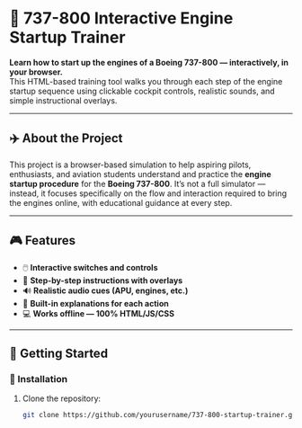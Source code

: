 # 🛫 737-800 Interactive Engine Startup Trainer

**Learn how to start up the engines of a Boeing 737-800 — interactively, in your browser.**  
This HTML-based training tool walks you through each step of the engine startup sequence using clickable cockpit controls, realistic sounds, and simple instructional overlays.

---

## ✈️ About the Project

This project is a browser-based simulation to help aspiring pilots, enthusiasts, and aviation students understand and practice the **engine startup procedure** for the **Boeing 737-800**. It’s not a full simulator — instead, it focuses specifically on the flow and interaction required to bring the engines online, with educational guidance at every step.

---

## 🎮 Features

- 🖱️ **Interactive switches and controls**  
- 📘 **Step-by-step instructions with overlays**  
- 🔊 **Realistic audio cues (APU, engines, etc.)**  
- 🧠 **Built-in explanations for each action**  
- 💻 **Works offline — 100% HTML/JS/CSS**

---

## 🚀 Getting Started

### 🔧 Installation

1. Clone the repository:
   ```bash
   git clone https://github.com/yourusername/737-800-startup-trainer.git
